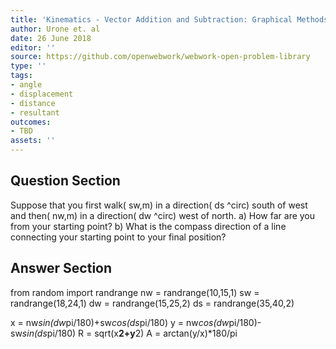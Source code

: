 ```yaml
---
title: 'Kinematics - Vector Addition and Subtraction: Graphical Methods'
author: Urone et. al
date: 26 June 2018
editor: ''
source: https://github.com/openwebwork/webwork-open-problem-library
type: ''
tags:
- angle
- displacement
- distance
- resultant
outcomes:
- TBD
assets: ''
---
```


## Question Section 

Suppose that you first walk( sw,m) in a direction( ds ^circ) south of west and then( nw,m) in a direction( dw ^circ) west of north.
a) How far are you from your starting point?
b) What is the compass direction of a line connecting your starting point to your final position?

## Answer Section

from random import randrange
nw = randrange(10,15,1)
sw = randrange(18,24,1)
dw = randrange(15,25,2)
ds = randrange(35,40,2)

x = nw*sin(dw*pi/180)+sw*cos(ds*pi/180)
y = nw*cos(dw*pi/180)-sw*sin(ds*pi/180)
R = sqrt(x**2+y**2)
A = arctan(y/x)*180/pi